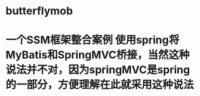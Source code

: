 # butterflymob
# 一个SSM框架整合案例 使用spring将MyBatis和SpringMVC桥接，当然这种说法并不对，因为springMVC是spring的一部分，方便理解在此就采用这种说法
